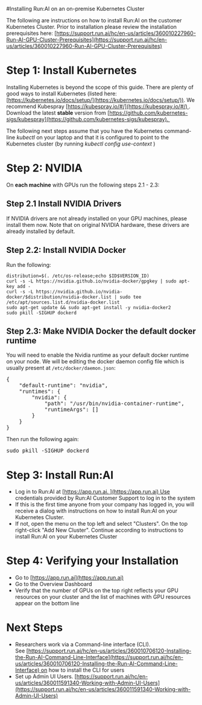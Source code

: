 #Installing Run:AI on an on-premise Kubernetes Cluster

The following are instructions on how to install Run:AI on the customer Kubernetes Cluster. Prior to installation please review the installation prerequisites here: [https://support.run.ai/hc/en-us/articles/360010227960-Run-AI-GPU-Cluster-Prerequisites](https://support.run.ai/hc/en-us/articles/360010227960-Run-AI-GPU-Cluster-Prerequisites)

# Step 1: Install Kubernetes

Installing Kubernetes is beyond the scope of this guide. There are plenty of good ways to install Kubernetes (listed here: [https://kubernetes.io/docs/setup/](https://kubernetes.io/docs/setup/)). We recommend Kubespray [https://kubespray.io/#/](https://kubespray.io/#/) . Download the latest **stable** version from [https://github.com/kubernetes-sigs/kubespray](https://github.com/kubernetes-sigs/kubespray). 

The following next steps assume that you have the Kubernetes command-line _kubectl_ on your laptop and that it is configured to point to the Kubernetes cluster (by running _kubectl config use-context <name>_)  

# Step 2: NVIDIA

On **each machine** with GPUs run the following steps 2.1 - 2.3:

## Step 2.1 Install NVIDIA Drivers

If NVIDIA drivers are not already installed on your GPU machines, please install them now. Note that on original NVIDIA hardware, these drivers are already installed by default. 

## Step 2.2: Install NVIDIA Docker

Run the following:

    distribution=$(. /etc/os-release;echo $ID$VERSION_ID)
    curl -s -L https://nvidia.github.io/nvidia-docker/gpgkey | sudo apt-key add -
    curl -s -L https://nvidia.github.io/nvidia-docker/$distribution/nvidia-docker.list | sudo tee /etc/apt/sources.list.d/nvidia-docker.list
    sudo apt-get update && sudo apt-get install -y nvidia-docker2
    sudo pkill -SIGHUP dockerd

## Step 2.3: Make NVIDIA Docker the default docker runtime

You will need to enable the Nvidia runtime as your default docker runtime on your node. We will be editing the docker daemon config file which is usually present at<span> </span>`/etc/docker/daemon.json`:

<div class="highlight highlight-source-json">

<pre>{
    <span class="pl-s"><span class="pl-pds">"</span>default-runtime<span class="pl-pds">"</span></span>: <span class="pl-s"><span class="pl-pds">"</span>nvidia<span class="pl-pds">"</span></span>,
    <span class="pl-s"><span class="pl-pds">"</span>runtimes<span class="pl-pds">"</span></span>: {
        <span class="pl-s"><span class="pl-pds">"</span>nvidia<span class="pl-pds">"</span></span>: {
            <span class="pl-s"><span class="pl-pds">"</span>path<span class="pl-pds">"</span></span>: <span class="pl-s"><span class="pl-pds">"</span>/usr/bin/nvidia-container-runtime<span class="pl-pds">"</span></span>,
            <span class="pl-s"><span class="pl-pds">"</span>runtimeArgs<span class="pl-pds">"</span></span>: []
        }
    }
}</pre>

</div>

Then run the following again:

<pre>sudo pkill -SIGHUP dockerd</pre>

# Step 3: Install Run:AI

*   Log in to Run:AI at [https://app.run.ai. ](https://app.run.ai) Use credentials provided by Run:AI Customer Support to log in to the system
*   If this is the first time anyone from your company has logged in, you will receive a dialog with instructions on how to install Run:AI on your Kubernetes Cluster.
*   If not, open the menu on the top left and select "Clusters". On the top right-click "Add New Cluster". Continue according to instructions to install Run:AI on your Kubernetes Cluster

# Step 4: Verifying your Installation

*   Go to [https://app.run.ai](https://app.run.ai)
*   Go to the Overview Dashboard
*   Verify that the number of GPUs on the top right reflects your GPU resources on your cluster and the list of machines with GPU resources appear on the bottom line

# Next Steps

*   Researchers work via a Command-line interface (CLI). See [https://support.run.ai/hc/en-us/articles/360010706120-Installing-the-Run-AI-Command-Line-Interface](https://support.run.ai/hc/en-us/articles/360010706120-Installing-the-Run-AI-Command-Line-Interface) on how to install the CLI for users
*   <span class="wysiwyg-color-black">Set up Admin UI Users. [https://support.run.ai/hc/en-us/articles/360011591340-Working-with-Admin-UI-Users](https://support.run.ai/hc/en-us/articles/360011591340-Working-with-Admin-UI-Users)</span>
